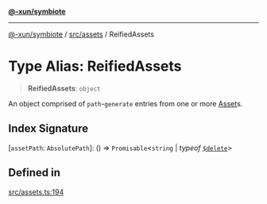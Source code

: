 [**@-xun/symbiote**](../../../README.md)

***

[@-xun/symbiote](../../../README.md) / [src/assets](../README.md) / ReifiedAssets

# Type Alias: ReifiedAssets

> **ReifiedAssets**: `object`

An object comprised of `path`-`generate` entries from one or more
[Asset](Asset.md)s.

## Index Signature

 \[`assetPath`: `AbsolutePath`\]: () => `Promisable`\<`string` \| *typeof* [`$delete`](../variables/$delete.md)\>

## Defined in

[src/assets.ts:194](https://github.com/Xunnamius/symbiote/blob/365faa6b8d22d2d1cc9b1342665abfa85d3e4f67/src/assets.ts#L194)
